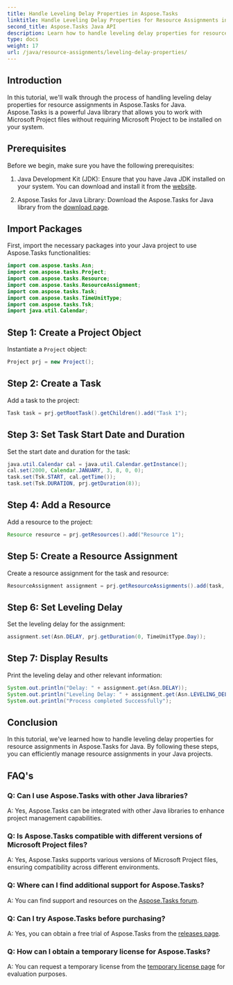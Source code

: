 ```yaml
---
title: Handle Leveling Delay Properties in Aspose.Tasks
linktitle: Handle Leveling Delay Properties for Resource Assignments in Aspose.Tasks
second_title: Aspose.Tasks Java API
description: Learn how to handle leveling delay properties for resource assignments in Aspose.Tasks for Java with this comprehensive tutorial.
type: docs
weight: 17
url: /java/resource-assignments/leveling-delay-properties/
---
```

## Introduction
In this tutorial, we'll walk through the process of handling leveling delay properties for resource assignments in Aspose.Tasks for Java. Aspose.Tasks is a powerful Java library that allows you to work with Microsoft Project files without requiring Microsoft Project to be installed on your system.
## Prerequisites
Before we begin, make sure you have the following prerequisites:
1. Java Development Kit (JDK): Ensure that you have Java JDK installed on your system. You can download and install it from the [website](https://www.oracle.com/java/technologies/javase-jdk15-downloads.html).
   
2. Aspose.Tasks for Java Library: Download the Aspose.Tasks for Java library from the [download page](https://releases.aspose.com/tasks/java/).

## Import Packages
First, import the necessary packages into your Java project to use Aspose.Tasks functionalities:
```java
import com.aspose.tasks.Asn;
import com.aspose.tasks.Project;
import com.aspose.tasks.Resource;
import com.aspose.tasks.ResourceAssignment;
import com.aspose.tasks.Task;
import com.aspose.tasks.TimeUnitType;
import com.aspose.tasks.Tsk;
import java.util.Calendar;
```

## Step 1: Create a Project Object
Instantiate a `Project` object:
```java
Project prj = new Project();
```
## Step 2: Create a Task
Add a task to the project:
```java
Task task = prj.getRootTask().getChildren().add("Task 1");
```
## Step 3: Set Task Start Date and Duration
Set the start date and duration for the task:
```java
java.util.Calendar cal = java.util.Calendar.getInstance();
cal.set(2000, Calendar.JANUARY, 3, 8, 0, 0);
task.set(Tsk.START, cal.getTime());
task.set(Tsk.DURATION, prj.getDuration(8));
```
## Step 4: Add a Resource
Add a resource to the project:
```java
Resource resource = prj.getResources().add("Resource 1");
```
## Step 5: Create a Resource Assignment
Create a resource assignment for the task and resource:
```java
ResourceAssignment assignment = prj.getResourceAssignments().add(task, resource);
```
## Step 6: Set Leveling Delay
Set the leveling delay for the assignment:
```java
assignment.set(Asn.DELAY, prj.getDuration(0, TimeUnitType.Day));
```
## Step 7: Display Results
Print the leveling delay and other relevant information:
```java
System.out.println("Delay: " + assignment.get(Asn.DELAY));
System.out.println("Leveling Delay: " + assignment.get(Asn.LEVELING_DELAY));
System.out.println("Process completed Successfully");
```

## Conclusion
In this tutorial, we've learned how to handle leveling delay properties for resource assignments in Aspose.Tasks for Java. By following these steps, you can efficiently manage resource assignments in your Java projects.
## FAQ's
### Q: Can I use Aspose.Tasks with other Java libraries?

A: Yes, Aspose.Tasks can be integrated with other Java libraries to enhance project management capabilities.

### Q: Is Aspose.Tasks compatible with different versions of Microsoft Project files?

A: Yes, Aspose.Tasks supports various versions of Microsoft Project files, ensuring compatibility across different environments.

### Q: Where can I find additional support for Aspose.Tasks?

A: You can find support and resources on the [Aspose.Tasks forum](https://forum.aspose.com/c/tasks/15).

### Q: Can I try Aspose.Tasks before purchasing?

A: Yes, you can obtain a free trial of Aspose.Tasks from the [releases page](https://releases.aspose.com/).

### Q: How can I obtain a temporary license for Aspose.Tasks?

A: You can request a temporary license from the [temporary license page](https://purchase.aspose.com/temporary-license/) for evaluation purposes.
